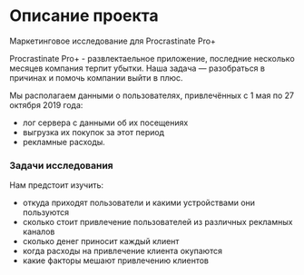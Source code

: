 # Описание проекта

Маркетинговое исследование для Procrastinate Pro+

Procrastinate Pro+ - развлектаельное приложение, последние несколько месяцев компания терпит убытки.
Наша задача — разобраться в причинах и помочь компании выйти в плюс.

Мы располагаем данными о пользователях, привлечённых с 1 мая по 27 октября 2019 года:
  - лог сервера с данными об их посещениях
  - выгрузка их покупок за этот период
  - рекламные расходы.

### Задачи исследования
Нам предстоит изучить:
  - откуда приходят пользователи и какими устройствами они пользуются
  - сколько стоит привлечение пользователей из различных рекламных каналов
  - сколько денег приносит каждый клиент
  - когда расходы на привлечение клиента окупаются
  - какие факторы мешают привлечению клиентов
